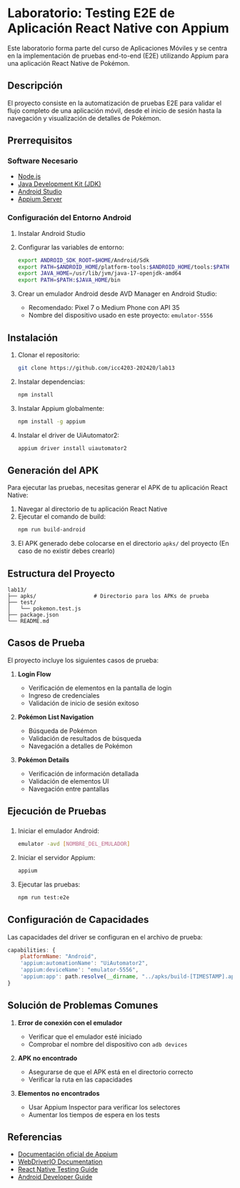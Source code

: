 # Laboratorio: Testing E2E de Aplicación React Native con Appium

Este laboratorio forma parte del curso de Aplicaciones Móviles y se centra en la implementación de pruebas end-to-end (E2E) utilizando Appium para una aplicación React Native de Pokémon.

## Descripción

El proyecto consiste en la automatización de pruebas E2E para validar el flujo completo de una aplicación móvil, desde el inicio de sesión hasta la navegación y visualización de detalles de Pokémon.

## Prerrequisitos

### Software Necesario

- [Node.js](https://nodejs.org/)
- [Java Development Kit (JDK)](https://www.oracle.com/java/technologies/downloads/)
- [Android Studio](https://developer.android.com/studio)
- [Appium Server](https://appium.io/)

### Configuración del Entorno Android

1. Instalar Android Studio
2. Configurar las variables de entorno:
   ```bash
   export ANDROID_SDK_ROOT=$HOME/Android/Sdk
   export PATH=$ANDROID_HOME/platform-tools:$ANDROID_HOME/tools:$PATH
   export JAVA_HOME=/usr/lib/jvm/java-17-openjdk-amd64
   export PATH=$PATH:$JAVA_HOME/bin
   ```

3. Crear un emulador Android desde AVD Manager en Android Studio:
   - Recomendado: Pixel 7 o Medium Phone con API 35
   - Nombre del dispositivo usado en este proyecto: `emulator-5556`

## Instalación

1. Clonar el repositorio:
   ```bash
   git clone https://github.com/icc4203-202420/lab13
   ```

2. Instalar dependencias:
   ```bash
   npm install
   ```

3. Instalar Appium globalmente:
   ```bash
   npm install -g appium
   ```

4. Instalar el driver de UiAutomator2:
   ```bash
   appium driver install uiautomator2
   ```

## Generación del APK

Para ejecutar las pruebas, necesitas generar el APK de tu aplicación React Native:

1. Navegar al directorio de tu aplicación React Native
2. Ejecutar el comando de build:
   ```bash
   npm run build-android
   ```
3. El APK generado debe colocarse en el directorio `apks/` del proyecto (En caso de no existir debes crearlo)

## Estructura del Proyecto

```
lab13/
├── apks/                  # Directorio para los APKs de prueba
├── test/
│   └── pokemon.test.js
├── package.json
└── README.md
```

## Casos de Prueba

El proyecto incluye los siguientes casos de prueba:

1. **Login Flow**
   - Verificación de elementos en la pantalla de login
   - Ingreso de credenciales
   - Validación de inicio de sesión exitoso

2. **Pokémon List Navigation**
   - Búsqueda de Pokémon
   - Validación de resultados de búsqueda
   - Navegación a detalles de Pokémon

3. **Pokémon Details**
   - Verificación de información detallada
   - Validación de elementos UI
   - Navegación entre pantallas

## Ejecución de Pruebas

###

1. Iniciar el emulador Android:
   ```bash
   emulator -avd [NOMBRE_DEL_EMULADOR]
   ```

2. Iniciar el servidor Appium:
   ```bash
   appium
   ```

3. Ejecutar las pruebas:
   ```bash
   npm run test:e2e
   ```

## Configuración de Capacidades

Las capacidades del driver se configuran en el archivo de prueba:

```javascript
capabilities: {
    platformName: "Android",
    'appium:automationName': "UiAutomator2",
    'appium:deviceName': "emulator-5556",
    'appium:app': path.resolve(__dirname, "../apks/build-[TIMESTAMP].apk")
}
```

## Solución de Problemas Comunes

1. **Error de conexión con el emulador**
   - Verificar que el emulador esté iniciado
   - Comprobar el nombre del dispositivo con `adb devices`

2. **APK no encontrado**
   - Asegurarse de que el APK está en el directorio correcto
   - Verificar la ruta en las capacidades

3. **Elementos no encontrados**
   - Usar Appium Inspector para verificar los selectores
   - Aumentar los tiempos de espera en los tests

## Referencias

- [Documentación oficial de Appium](https://appium.io/docs/en/latest/)
- [WebDriverIO Documentation](https://webdriver.io/)
- [React Native Testing Guide](https://reactnative.dev/docs/testing-overview)
- [Android Developer Guide](https://developer.android.com/guide)


